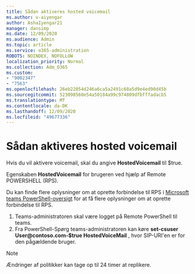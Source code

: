 ```yaml
---
title: Sådan aktiveres hosted voicemail
ms.author: v-aiyengar
author: AshaIyengar21
manager: dansimp
ms.date: 12/09/2020
ms.audience: Admin
ms.topic: article
ms.service: o365-administration
ROBOTS: NOINDEX, NOFOLLOW
localization_priority: Normal
ms.collection: Adm_O365
ms.custom:
- "9002347"
- "7563"
ms.openlocfilehash: 26eb22054d246a6ca5a2491c68a5d9e4ed90d45b
ms.sourcegitcommit: 523098560e54a50184a99c974809dfbfffadacb5
ms.translationtype: MT
ms.contentlocale: da-DK
ms.lasthandoff: 12/09/2020
ms.locfileid: "49677336"
---
```

# <a name="how-to-enable-hosted-voicemail"></a>Sådan aktiveres hosted voicemail

Hvis du vil aktivere voicemail, skal du angive **HostedVoicemail** til $true.

Egenskaben **HostedVoicemail** for brugeren ved hjælp af Remote POWERSHELL (RPS).

Du kan finde flere oplysninger om at oprette forbindelse til RPS i [Microsoft teams PowerShell-oversigt](https://docs.microsoft.com/microsoftteams/teams-powershell-overview) for at få flere oplysninger om at oprette forbindelse til RPS.

1. Teams-administratoren skal være logget på Remote PowerShell til teams.
1. Fra PowerShell-Spørg teams-administratoren kan køre **set-csuser User@contoso.com-$true HostedVoiceMail** , hvor SIP-URI'en er for den pågældende bruger.

> [!NOTE]
> Ændringer af politikker kan tage op til 24 timer at replikere.